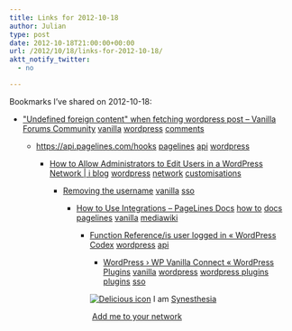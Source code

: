```yaml
---
title: Links for 2012-10-18
author: Julian
type: post
date: 2012-10-18T21:00:00+00:00
url: /2012/10/18/links-for-2012-10-18/
aktt_notify_twitter:
  - no

---
```

Bookmarks I&#8217;ve shared on 2012-10-18:

  * ["Undefined foreign content" when fetching wordpress post &#8211; Vanilla Forums Community][1] 
    [vanilla][2] [wordpress][3] [comments][4] </li> 
    
      * <https://api.pagelines.com/hooks> 
        [pagelines][5] [api][6] [wordpress][3] </li> 
        
          * [How to Allow Administrators to Edit Users in a WordPress Network | i blog][7] 
            [wordpress][3] [network][8] [customisations][9] </li> 
            
              * [Removing the username][10] 
                [vanilla][2] [sso][11] </li> 
                
                  * [How to Use Integrations &#8211; PageLines Docs][12] 
                    [how to][13] [docs][14] [pagelines][5] [vanilla][2] [mediawiki][15] </li> 
                    
                      * [Function Reference/is user logged in &laquo; WordPress Codex][16] 
                        [wordpress][3] [api][6] </li> 
                        
                          * [WordPress &rsaquo; WP Vanilla Connect &laquo; WordPress Plugins][17] 
                            [vanilla][2] [wordpress][3] [wordpress plugins][18] [plugins][19] [sso][11] </li> </ul> 
                            
                            <p class="deliciouslink">
                              <a href="https://del.icio.us/synesthesia" title="See all my bookmarks on del.icio.us"><img src="https://www.synesthesia.co.uk/images/deliciousicon.jpg" alt="Delicious icon" /></a>&nbsp;I am <a href="https://del.icio.us/synesthesia" title="See all my bookmarks on del.icio.us">Synesthesia</a>
                            </p>
                            
                            <p class="deliciouslink">
                              <a href="https://del.icio.us/network?add=synesthesia" title="Add me to your del.icio.us network"><img src="https://www.synesthesia.co.uk/images/add.gif" alt="" /></a>&nbsp;<a href="https://del.icio.us/network?add=synesthesia" title="Add me to your del.icio.us network">Add me to your network</a>
                            </p>

 [1]: https://vanillaforums.org/discussion/20360/undefined-foreign-content-when-fetching-wordpress-post
 [2]: https://www.delicious.com/synesthesia/vanilla
 [3]: https://www.delicious.com/synesthesia/wordpress
 [4]: https://www.delicious.com/synesthesia/comments
 [5]: https://www.delicious.com/synesthesia/pagelines
 [6]: https://www.delicious.com/synesthesia/api
 [7]: https://thereforei.am/2011/03/15/how-to-allow-administrators-to-edit-users-in-a-wordpress-network/
 [8]: https://www.delicious.com/synesthesia/network
 [9]: https://www.delicious.com/synesthesia/customisations
 [10]: https://vanillaforums.org/discussion/18552/removing-the-username-password-field-leaving-only-sso
 [11]: https://www.delicious.com/synesthesia/sso
 [12]: https://www.pagelines.com/wiki/How_to_Use_Integrations
 [13]: https://www.delicious.com/synesthesia/how+to
 [14]: https://www.delicious.com/synesthesia/docs
 [15]: https://www.delicious.com/synesthesia/mediawiki
 [16]: https://codex.wordpress.org/Function_Reference/is_user_logged_in
 [17]: https://wordpress.org/extend/plugins/wp-vanilla-connect/
 [18]: https://www.delicious.com/synesthesia/wordpress+plugins
 [19]: https://www.delicious.com/synesthesia/plugins